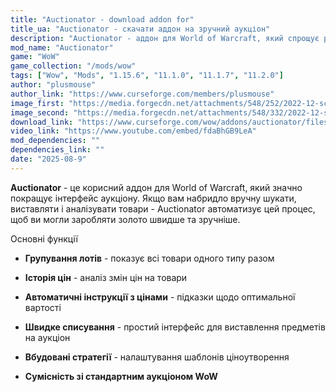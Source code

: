 ```yaml
---
title: "Auctionator - download addon for"
title_ua: "Auctionator - скачати аддон на зручний аукціон"
description: "Auctionator - аддон для World of Warcraft, який спрощує роботу з аукціоном: швидший продаж, групування лотів, історія цін та автоматичні стратегії."
mod_name: "Auctionator"
game: "WoW"
game_collection: "/mods/wow"
tags: ["Wow", "Mods", "1.15.6", "11.1.0", "11.1.7", "11.2.0"]
author: "plusmouse"
author_link: "https://www.curseforge.com/members/plusmouse"
image_first: "https://media.forgecdn.net/attachments/548/252/2022-12-screenshot-selling.png"
image_second: "https://media.forgecdn.net/attachments/548/332/2022-12-screenshot-tooltip.png"
download_link: "https://www.curseforge.com/wow/addons/auctionator/files/all?page=1&pageSize=20"
video_link: "https://www.youtube.com/embed/fdaBhGB9LeA"
mod_dependencies: ""
dependencies_link: ""
date: "2025-08-9"
---
```


**Auctionator** - це корисний аддон для World of Warcraft, який значно покращує інтерфейс аукціону. Якщо вам набридло вручну шукати, виставляти і аналізувати товари - Auctionator автоматизує цей процес, щоб ви могли заробляти золото швидше та зручніше.

Основні функції

- **Групування лотів** - показує всі товари одного типу разом

- **Історія цін** - аналіз змін цін на товари

- **Автоматичні інструкції з цінами** - підказки щодо оптимальної вартості

- **Швидке списування** - простий інтерфейс для виставлення предметів на аукціон

- **Вбудовані стратегії** - налаштування шаблонів ціноутворення

- **Сумісність зі стандартним аукціоном WoW**
